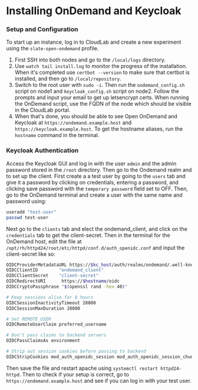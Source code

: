 # Installing OnDemand and Keycloak 

### Setup and Configuration

To start up an instance, log in to CloudLab and create a new experiment using the `slate-open-ondemand` profile.

1. First SSH into both nodes and go to the `/local/logs` directory.
2. Use `watch tail install.log` to monitor the progress of the installation. When it's completed use `certbot --version` to make sure that certbot is installed, and then go to `/local/repository`.
3. Switch to the root user with `sudo -i`. Then run the `ondemand_config.sh` script on node1 and `keycloak_config.sh` script on node2. Follow the prompts and input your email to get up letsencrypt certs. When running the OnDemand script, use the FQDN of the node which should be visible in the CloudLab portal.
4.   When that's done, you should be able to see Open OnDemand and Keycloak at `https://ondemand.example.host` and `https://keycloak.example.host`. To get the hostname aliases, run the `hostname` command in the terminal.

### Keycloak Authentication

Access the Keycloak GUI and log in with the user `admin` and the admin password stored in the `/root` directory. Then go to the Ondemand realm and to set up the client. First create a a test user by going to the `users` tab and give it a password by clicking on credentials, entering a password, and clicking save password with the `temporary password` field set to OFF. Then, go to the OnDemand terminal and create a user with the same name and password using:

```bash
useradd "test-user"
passwd test-user
```

Next go to the `clients` tab and elect the ondemand_client, and click on the `credentials` tab to get the client-secret. Then in the terminal for the OnDemand host, edit the file at `/opt/rh/httpd24/root/etc/httpd/conf.d/auth_openidc.conf` and input the client-secret like so:

```bash
OIDCProviderMetadataURL https://$kc_host/auth/realms/ondemand/.well-known/openid-configuration
OIDCClientID        "ondemand_client"
OIDCClientSecret    "client-secret"
OIDCRedirectURI      https://$hostname/oidc
OIDCCryptoPassphrase "$(openssl rand -hex 40)"

# Keep sessions alive for 8 hours
OIDCSessionInactivityTimeout 28800
OIDCSessionMaxDuration 28800

# Set REMOTE_USER
OIDCRemoteUserClaim preferred_username

# Don't pass claims to backend servers
OIDCPassClaimsAs environment

# Strip out session cookies before passing to backend
OIDCStripCookies mod_auth_openidc_session mod_auth_openidc_session_chunks mod_auth_openidc_session_0 mod_auth_openidc_session_1
```

Then save the file and restart apache using `systemctl restart httpd24-httpd`. Then to check if your setup is correct, go to `https://ondemand.example.host` and see if you can log in with your test user.
